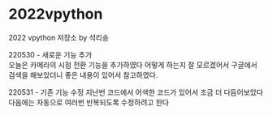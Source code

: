 # 2022vpython
2022 vpython 저장소 by 석리송

220530 - 새로운 기능 추가  
오늘은 카메라의 시점 전환 기능을 추가하였다
어떻게 하는지 잘 모르겠어서 구글에서 검색을 해보았더니 좋은 내용이 있어서 참고하였다.


220531 - 기존 기능 수정
지난번 코드에서 어색한 코드가 있어서 조금 더 다듬어보았다
다음에는 자동으로 여러번 반복되도록 수정하려고 한다
